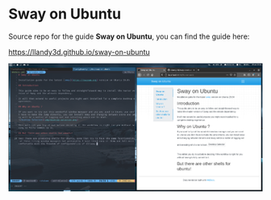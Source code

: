 # Sway on Ubuntu

Source repo for the guide **Sway on Ubuntu**, you can find the guide here:

https://llandy3d.github.io/sway-on-ubuntu

[![Example Sway Setup](docs/img/example-working-on-docs.png)](docs/img/example-working-on-docs.png)
